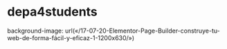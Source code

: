 # depa4students
background-image: url(«/17-07-20-Elementor-Page-Builder-construye-tu-web-de-forma-fácil-y-eficaz-1-1200x630/»)
